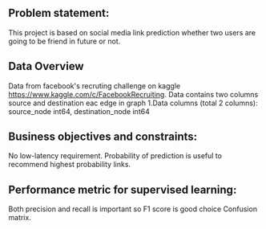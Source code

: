 ## Problem statement:
This project is based on social media link prediction whether two users are going to be friend in future or not. 
## Data Overview
Data from facebook's recruting challenge on kaggle https://www.kaggle.com/c/FacebookRecruiting. Data contains two columns source and destination eac edge in graph
1.Data columns (total 2 columns):
    source_node int64, destination_node int64

## Business objectives and constraints:
No low-latency requirement. Probability of prediction is useful to recommend highest probability links.
## Performance metric for supervised learning:
Both precision and recall is important so F1 score is good choice Confusion matrix. 
